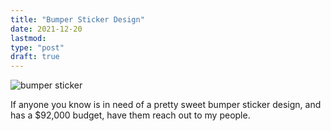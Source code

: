 ```yaml
---
title: "Bumper Sticker Design"
date: 2021-12-20
lastmod: 
type: "post"
draft: true
---
```


![bumper sticker](/images/blog/2021/fucking-bumper-sticker.png)

If anyone you know is in need of a pretty sweet bumper sticker design, and has a $92,000 budget, have them reach out to my people.